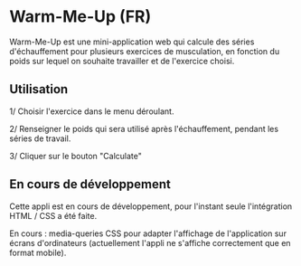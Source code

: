 # Warm-Me-Up (FR)

Warm-Me-Up est une mini-application web qui calcule des séries d'échauffement pour plusieurs exercices de musculation, en fonction du poids sur lequel on souhaite travailler et de l'exercice choisi.

## Utilisation

1/ Choisir l'exercice dans le menu déroulant.

2/ Renseigner le poids qui sera utilisé après l'échauffement, pendant les séries de travail.

3/ Cliquer sur le bouton "Calculate"

## En cours de développement

Cette appli est en cours de développement, pour l'instant seule l'intégration HTML / CSS a été faite.

En cours : media-queries CSS pour adapter l'affichage de l'application sur écrans d'ordinateurs (actuellement l'appli ne s'affiche correctement que en format mobile).
